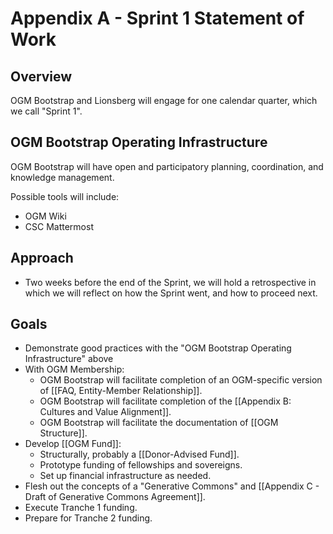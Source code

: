 # Appendix A - Sprint 1 Statement of Work

## Overview

OGM Bootstrap and Lionsberg will engage for one calendar quarter, which we call "Sprint 1".

## OGM Bootstrap Operating Infrastructure

OGM Bootstrap will have open and participatory planning, coordination, and knowledge management.

Possible tools will include:
- OGM Wiki
- CSC Mattermost

## Approach

- Two weeks before the end of the Sprint, we will hold a retrospective in which we will reflect on how the Sprint went, and how to proceed next.

## Goals

- Demonstrate good practices with the "OGM Bootstrap Operating Infrastructure" above
- With OGM Membership:
    - OGM Bootstrap will facilitate completion of an OGM-specific version of [[FAQ, Entity-Member Relationship]].
    - OGM Bootstrap will facilitate completion of the [[Appendix B: Cultures and Value Alignment]].
    - OGM Bootstrap will facilitate the documentation of [[OGM Structure]].
- Develop [[OGM Fund]]:
	- Structurally, probably a [[Donor-Advised Fund]].
    - Prototype funding of fellowships and sovereigns.
    - Set up financial infrastructure as needed.
- Flesh out the concepts of a "Generative Commons" and [[Appendix C - Draft of Generative Commons Agreement]].
- Execute Tranche 1 funding.
- Prepare for Tranche 2 funding.
